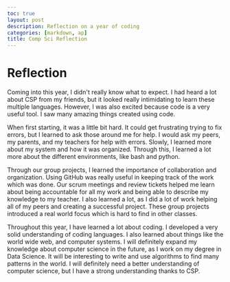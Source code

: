 ```yaml
---
toc: true
layout: post
description: Reflection on a year of coding
categories: [markdown, ap]
title: Comp Sci Reflection
---
```


# Reflection

Coming into this year, I didn't really know what to expect. I had heard a lot about CSP from my friends, but it looked really intimidating to learn these multiple languages. However, I was also excited because code is a very useful tool. I saw many amazing things created using code.

When first starting, it was a little bit hard. It could get frustrating trying to fix errors, but I learned to ask those around me for help. I would ask my peers, my parents, and my teachers for help with errors. Slowly, I learned more about my system and how it was organized. Through this, I learned a lot more about the different environments, like bash and python.

Through our group projects, I learned the importance of collaboration and organization. Using GitHub was really useful in keeping track of the work which was done. Our scrum meetings and review tickets helped me learn about being accountable for all my work and being able to describe my knowledge to my teacher. I also learned a lot, as I did a lot of work helping all of my peers and creating a successful project. These group projects introduced a real world focus which is hard to find in other classes. 

Throughout this year, I have learned a lot about coding. I developed a very solid understanding of coding languages. I also learned about things like the world wide web, and computer systems. I will definitely expand my knowledge about computer science in the future, as I work on my degree in Data Science. It will be interesting to write and use algorithms to find many patterns in the world. I will definitely need a better understanding of computer science, but I have a strong understanding thanks to CSP.